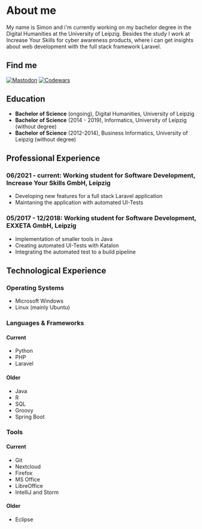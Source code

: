 # About me

<!--
**Owlwasrowk/Owlwasrowk** is a ✨ _special_ ✨ repository because its `README.md` (this file) appears on your GitHub profile.

Here are some ideas to get you started:

- 🔭 I’m currently working on ...
- 🌱 I’m currently learning ...
- 👯 I’m looking to collaborate on ...
- 🤔 I’m looking for help with ...
- 💬 Ask me about ...
- 📫 How to reach me: ...
- 😄 Pronouns: ...
- ⚡ Fun fact: ...
-->

My name is Simon and i'm currently working on my bachelor degree in the Digital Humanities at the University of Leipzig. Besides the study I work at Increase Your Skills for cyber awareness products, where i can get insights about web development with the full stack framework Laravel.

## Find me

[![Mastodon](https://img.shields.io/mastodon/follow/000000980?domain=https%3A%2F%2Flediver.se&style=social)](https://lediver.se/@faulpelzhaendler)
[![Codewars](https://www.codewars.com/users/kl%C3%B6ncvdf/badges/micro)](https://www.codewars.com/users/klöncvdf)

## Education

- **Bachelor of Science** (ongoing), Digital Humanities, University of Leipzig
- **Bachelor of Science** (2014 - 2019), Informatics, University of Leipzig (without degree)
- **Bachelor of Science** (2012-2014), Business Informatics, University of Leipzig (without degree)

## Professional Experience

### 06/2021 - current: Working student for Software Development, Increase Your Skills GmbH, Leipzig

* Developing new features for a full stack Laravel application
* Maintaning the application with automated UI-Tests

### 05/2017 - 12/2018: Working student for Software Development, EXXETA GmbH, Leipzig

* Implementation of smaller tools in Java
* Creating automated UI-Tests with Katalon
* Integrating the automated test to a build pipeline

## Technological Experience
### Operating Systems
* Microsoft Windows
* Linux (mainly Ubuntu)

### Languages & Frameworks
#### Current

* Python
* PHP
* Laravel

#### Older

* Java
* R
* SQL
* Groovy
* Spring Boot

### Tools
#### Current

* Git
* Nextcloud
* Firefox
* MS Office
* LibreOffice
* IntelliJ and Storm

#### Older

* Eclipse
